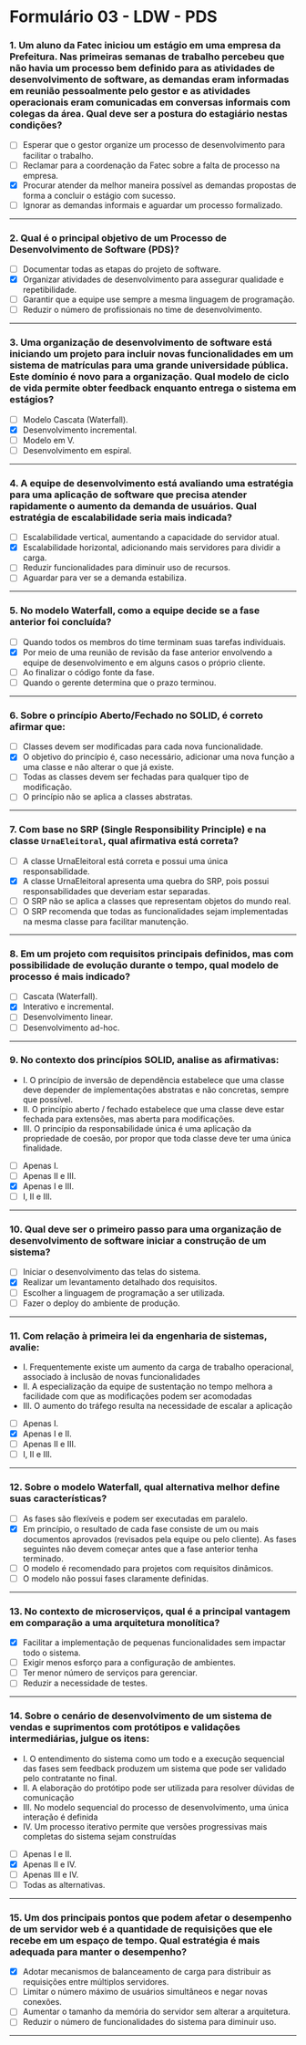 # Formulário 03 - LDW - PDS

### 1. Um aluno da Fatec iniciou um estágio em uma empresa da Prefeitura. Nas primeiras semanas de trabalho percebeu que não havia um processo bem definido para as atividades de desenvolvimento de software, as demandas eram informadas em reunião pessoalmente pelo gestor e as atividades operacionais eram comunicadas em conversas informais com colegas da área. Qual deve ser a postura do estagiário nestas condições?

- [ ] Esperar que o gestor organize um processo de desenvolvimento para facilitar o trabalho.  
- [ ] Reclamar para a coordenação da Fatec sobre a falta de processo na empresa.  
- [x] Procurar atender da melhor maneira possível as demandas propostas de forma a concluir o estágio com sucesso.  
- [ ] Ignorar as demandas informais e aguardar um processo formalizado.

---

### 2. Qual é o principal objetivo de um Processo de Desenvolvimento de Software (PDS)?

- [ ] Documentar todas as etapas do projeto de software.  
- [x] Organizar atividades de desenvolvimento para assegurar qualidade e repetibilidade.  
- [ ] Garantir que a equipe use sempre a mesma linguagem de programação.  
- [ ] Reduzir o número de profissionais no time de desenvolvimento.

---

### 3. Uma organização de desenvolvimento de software está iniciando um projeto para incluir novas funcionalidades em um sistema de matrículas para uma grande universidade pública. Este domínio é novo para a organização. Qual modelo de ciclo de vida permite obter feedback enquanto entrega o sistema em estágios?

- [ ] Modelo Cascata (Waterfall).  
- [x] Desenvolvimento incremental.  
- [ ] Modelo em V.  
- [ ] Desenvolvimento em espiral.

---

### 4. A equipe de desenvolvimento está avaliando uma estratégia para uma aplicação de software que precisa atender rapidamente o aumento da demanda de usuários. Qual estratégia de escalabilidade seria mais indicada?

- [ ] Escalabilidade vertical, aumentando a capacidade do servidor atual.  
- [x] Escalabilidade horizontal, adicionando mais servidores para dividir a carga.  
- [ ] Reduzir funcionalidades para diminuir uso de recursos.  
- [ ] Aguardar para ver se a demanda estabiliza.

---

### 5. No modelo Waterfall, como a equipe decide se a fase anterior foi concluída?

- [ ] Quando todos os membros do time terminam suas tarefas individuais.  
- [x] Por meio de uma reunião de revisão da fase anterior envolvendo a equipe de desenvolvimento e em alguns casos o próprio cliente.  
- [ ] Ao finalizar o código fonte da fase.  
- [ ] Quando o gerente determina que o prazo terminou.

---

### 6. Sobre o princípio Aberto/Fechado no SOLID, é correto afirmar que:

- [ ] Classes devem ser modificadas para cada nova funcionalidade.  
- [x] O objetivo do princípio é, caso necessário, adicionar uma nova função a uma classe e não alterar o que já existe.  
- [ ] Todas as classes devem ser fechadas para qualquer tipo de modificação.  
- [ ] O princípio não se aplica a classes abstratas.

---

### 7. Com base no SRP (Single Responsibility Principle) e na classe `UrnaEleitoral`, qual afirmativa está correta?

- [ ] A classe UrnaEleitoral está correta e possui uma única responsabilidade.  
- [x] A classe UrnaEleitoral apresenta uma quebra do SRP, pois possui responsabilidades que deveriam estar separadas.  
- [ ] O SRP não se aplica a classes que representam objetos do mundo real.  
- [ ] O SRP recomenda que todas as funcionalidades sejam implementadas na mesma classe para facilitar manutenção.

---

### 8. Em um projeto com requisitos principais definidos, mas com possibilidade de evolução durante o tempo, qual modelo de processo é mais indicado?

- [ ] Cascata (Waterfall).  
- [x] Interativo e incremental.  
- [ ] Desenvolvimento linear.  
- [ ] Desenvolvimento ad-hoc.

---

### 9. No contexto dos princípios SOLID, analise as afirmativas:

- I. O princípio de inversão de dependência estabelece que uma classe deve depender de implementações abstratas e não concretas, sempre que possível.  
- II. O princípio aberto / fechado estabelece que uma classe deve estar fechada para extensões, mas aberta para modificações.  
- III. O princípio da responsabilidade única é uma aplicação da propriedade de coesão, por propor que toda classe deve ter uma única finalidade.

- [ ] Apenas I.  
- [ ] Apenas II e III.  
- [x] Apenas I e III.  
- [ ] I, II e III.

---

### 10. Qual deve ser o primeiro passo para uma organização de desenvolvimento de software iniciar a construção de um sistema?

- [ ] Iniciar o desenvolvimento das telas do sistema.  
- [x] Realizar um levantamento detalhado dos requisitos.  
- [ ] Escolher a linguagem de programação a ser utilizada.  
- [ ] Fazer o deploy do ambiente de produção.

---

### 11. Com relação à primeira lei da engenharia de sistemas, avalie:

- I. Frequentemente existe um aumento da carga de trabalho operacional, associado à inclusão de novas funcionalidades  
- II. A especialização da equipe de sustentação no tempo melhora a facilidade com que as modificações podem ser acomodadas  
- III. O aumento do tráfego resulta na necessidade de escalar a aplicação

- [ ] Apenas I.  
- [x] Apenas I e II.  
- [ ] Apenas II e III.  
- [ ] I, II e III.

---

### 12. Sobre o modelo Waterfall, qual alternativa melhor define suas características?

- [ ] As fases são flexíveis e podem ser executadas em paralelo.  
- [x] Em princípio, o resultado de cada fase consiste de um ou mais documentos aprovados (revisados pela equipe ou pelo cliente). As fases seguintes não devem começar antes que a fase anterior tenha terminado.  
- [ ] O modelo é recomendado para projetos com requisitos dinâmicos.  
- [ ] O modelo não possui fases claramente definidas.

---

### 13. No contexto de microserviços, qual é a principal vantagem em comparação a uma arquitetura monolítica?

- [x] Facilitar a implementação de pequenas funcionalidades sem impactar todo o sistema.  
- [ ] Exigir menos esforço para a configuração de ambientes.  
- [ ] Ter menor número de serviços para gerenciar.  
- [ ] Reduzir a necessidade de testes.

---

### 14. Sobre o cenário de desenvolvimento de um sistema de vendas e suprimentos com protótipos e validações intermediárias, julgue os itens:

- I. O entendimento do sistema como um todo e a execução sequencial das fases sem feedback produzem um sistema que pode ser validado pelo contratante no final.  
- II. A elaboração do protótipo pode ser utilizada para resolver dúvidas de comunicação  
- III. No modelo sequencial do processo de desenvolvimento, uma única interação é definida  
- IV. Um processo iterativo permite que versões progressivas mais completas do sistema sejam construídas

- [ ] Apenas I e II.  
- [x] Apenas II e IV.  
- [ ] Apenas III e IV.  
- [ ] Todas as alternativas.

---

### 15. Um dos principais pontos que podem afetar o desempenho de um servidor web é a quantidade de requisições que ele recebe em um espaço de tempo. Qual estratégia é mais adequada para manter o desempenho?

- [x] Adotar mecanismos de balanceamento de carga para distribuir as requisições entre múltiplos servidores.  
- [ ] Limitar o número máximo de usuários simultâneos e negar novas conexões.  
- [ ] Aumentar o tamanho da memória do servidor sem alterar a arquitetura.  
- [ ] Reduzir o número de funcionalidades do sistema para diminuir uso.

---